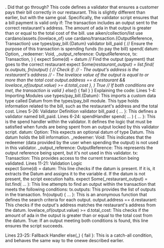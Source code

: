 . Did that go through? 
This code defines a validator that ensures a customer pays their bill correctly in our restaurant. This is slightly different than earlier, but with the same goal. Specifically, the validator script ensures that a bill payment is valid only if:
The transaction includes an output sent to the correct restaurant's address.
The amount of ada in that output is greater than or equal to the total cost of the bill.
use aiken/collection/list
use cardano/assets.{lovelace_of}
use cardano/transaction.{OutputReference, Transaction}
use types/pay_bill.{Datum}
validator bill_paid {
 // Ensure the purpose of this transaction is spending funds (to pay the bill)
 spend(
   datum: Option<Datum>,
   _redeemer: Void,
   _output_reference: OutputReference,
   tx: Transaction,
 ) {
   expect Some(d) = datum
   // Find the output (payment) that goes to the correct restaurant
   expect Some(_restaurant_output) =
     list.find(
       tx.outputs,
       fn(output) {
         // Check if:
         // - The output's address is the restaurant's address
         // - The lovelace value of the output is equal to or more than the total cost
         output.address == d.restaurant && lovelace_of(output.value) >= d.total_cost
       },
     )
   True
   // If both conditions are met, the transaction is valid
 }
 else(_) {
   fail
 }
}
Explaining the code:
Lines 1-4: Importing Modules
use types/pay_bill.{Datum}: This imports a custom data type called Datum from the types/pay_bill module. This type holds information related to the bill, such as the restaurant's address and the total cost.
Lines 5-26: Validator Definition
validator bill_paid { … }: This defines a validator named bill_paid. 
Lines 6-24: spendHandler
spend( ... ) { ... }: This is the spend handler within the validator. It defines the logic that must be satisfied when funds are being spent from an output locked by this validator script.
datum: Option<Datum>: This expects an optional datum of type Datum. This datum holds the bill information.
_redeemer: Void: This indicates that the redeemer (data provided by the user when spending the output) is not used in this validator.
_output_reference: OutputReference: This represents the output reference being spent, but it's not used in this validator.
tx: Transaction: This provides access to the current transaction being validated.
Lines 11-21: Validation Logic      
expect Some(d) = datum: This line checks if the datum is present. If it is, it extracts the Datum and assigns it to the variable d. If the datum is not present, the script execution halts.
expect Some(_restaurant_output) = list.find( … ): This line attempts to find an output within the transaction that meets the following conditions:
tx.outputs: This provides the list of outputs in the transaction.
fn(output) { … }: This is an anonymous function that defines the search criteria for each output.
output.address == d.restaurant: This checks if the output's address matches the restaurant's address from the datum.
lovelace_of(output.value) >= d.total_cost: This checks if the amount of ada in the output is greater than or equal to the total cost from the datum.
True: If an output meeting both conditions is found, this line ensures the script succeeds.


Lines 23-25: Fallback Handler
else(_) { fail }: This is a catch-all condition, and behaves the same way to the onewe described earlier. 
